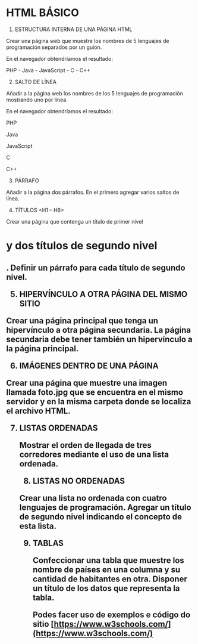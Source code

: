 ﻿

# HTML BÁSICO

1.  ESTRUCTURA INTERNA DE UNA PÁGINA HTML
    

Crear una página web que muestre los nombres de 5 lenguajes de programación separados por un guion.

En el navegador obtendríamos el resultado:

PHP - Java - JavaScript - C - C++

  
  

2.  SALTO DE LÍNEA <BR>
    

Añadir a la página web los nombres de los 5 lenguajes de programación mostrando uno por línea.

En el navegador obtendríamos el resultado:

PHP

Java

JavaScript

C

C++

  
  

3.  PÁRRAFO <P>
    

Añadir a la página dos párrafos. En el primero agregar varios saltos de línea.

  
  

4.  TÍTULOS <H1 – H6>
    

Crear una página que contenga un título de primer nivel <h1> y dos títulos de segundo nivel <h2>. Definir un párrafo para cada título de segundo nivel.

  

  

5.  HIPERVÍNCULO A OTRA PÁGINA DEL MISMO SITIO <A>
    

Crear una página principal que tenga un hipervínculo a otra página secundaria. La página secundaria debe tener también un hipervínculo a la página principal.

  
  

6.  IMÁGENES DENTRO DE UNA PÁGINA <IMG>
    

Crear una página que muestre una imagen llamada foto.jpg que se encuentra en el mismo servidor y en la misma carpeta donde se localiza el archivo HTML.

  
  

7.  LISTAS ORDENADAS <OL>
    

Mostrar el orden de llegada de tres corredores mediante el uso de una lista ordenada.

  
  

8.  LISTAS NO ORDENADAS <UL>
    

Crear una lista no ordenada con cuatro lenguajes de programación. Agregar un título de segundo nivel indicando el concepto de esta lista.

  
  

9.  TABLAS <TABLE>
    

Confeccionar una tabla que muestre los nombre de países en una columna y su cantidad de habitantes en otra. Disponer un título de los datos que representa la tabla.

Podes facer uso de exemplos e código do sitio [https://www.w3schools.com/](https://www.w3schools.com/)
